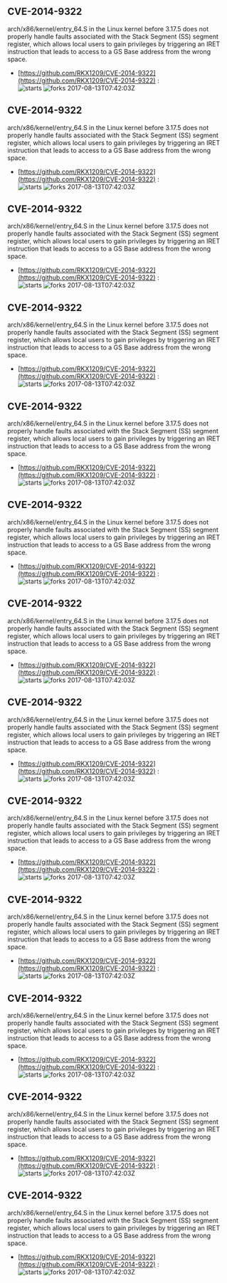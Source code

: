 ## CVE-2014-9322
 arch/x86/kernel/entry_64.S in the Linux kernel before 3.17.5 does not properly handle faults associated with the Stack Segment (SS) segment register, which allows local users to gain privileges by triggering an IRET instruction that leads to access to a GS Base address from the wrong space.

- [https://github.com/RKX1209/CVE-2014-9322](https://github.com/RKX1209/CVE-2014-9322) :  
![starts](https://img.shields.io/github/stars/RKX1209/CVE-2014-9322.svg) 
![forks](https://img.shields.io/github/forks/RKX1209/CVE-2014-9322.svg) 
2017-08-13T07:42:03Z

## CVE-2014-9322
 arch/x86/kernel/entry_64.S in the Linux kernel before 3.17.5 does not properly handle faults associated with the Stack Segment (SS) segment register, which allows local users to gain privileges by triggering an IRET instruction that leads to access to a GS Base address from the wrong space.

- [https://github.com/RKX1209/CVE-2014-9322](https://github.com/RKX1209/CVE-2014-9322) :  
![starts](https://img.shields.io/github/stars/RKX1209/CVE-2014-9322.svg) 
![forks](https://img.shields.io/github/forks/RKX1209/CVE-2014-9322.svg) 
2017-08-13T07:42:03Z

## CVE-2014-9322
 arch/x86/kernel/entry_64.S in the Linux kernel before 3.17.5 does not properly handle faults associated with the Stack Segment (SS) segment register, which allows local users to gain privileges by triggering an IRET instruction that leads to access to a GS Base address from the wrong space.

- [https://github.com/RKX1209/CVE-2014-9322](https://github.com/RKX1209/CVE-2014-9322) :  
![starts](https://img.shields.io/github/stars/RKX1209/CVE-2014-9322.svg) 
![forks](https://img.shields.io/github/forks/RKX1209/CVE-2014-9322.svg) 
2017-08-13T07:42:03Z

## CVE-2014-9322
 arch/x86/kernel/entry_64.S in the Linux kernel before 3.17.5 does not properly handle faults associated with the Stack Segment (SS) segment register, which allows local users to gain privileges by triggering an IRET instruction that leads to access to a GS Base address from the wrong space.

- [https://github.com/RKX1209/CVE-2014-9322](https://github.com/RKX1209/CVE-2014-9322) :  
![starts](https://img.shields.io/github/stars/RKX1209/CVE-2014-9322.svg) 
![forks](https://img.shields.io/github/forks/RKX1209/CVE-2014-9322.svg) 
2017-08-13T07:42:03Z

## CVE-2014-9322
 arch/x86/kernel/entry_64.S in the Linux kernel before 3.17.5 does not properly handle faults associated with the Stack Segment (SS) segment register, which allows local users to gain privileges by triggering an IRET instruction that leads to access to a GS Base address from the wrong space.

- [https://github.com/RKX1209/CVE-2014-9322](https://github.com/RKX1209/CVE-2014-9322) :  
![starts](https://img.shields.io/github/stars/RKX1209/CVE-2014-9322.svg) 
![forks](https://img.shields.io/github/forks/RKX1209/CVE-2014-9322.svg) 
2017-08-13T07:42:03Z

## CVE-2014-9322
 arch/x86/kernel/entry_64.S in the Linux kernel before 3.17.5 does not properly handle faults associated with the Stack Segment (SS) segment register, which allows local users to gain privileges by triggering an IRET instruction that leads to access to a GS Base address from the wrong space.

- [https://github.com/RKX1209/CVE-2014-9322](https://github.com/RKX1209/CVE-2014-9322) :  
![starts](https://img.shields.io/github/stars/RKX1209/CVE-2014-9322.svg) 
![forks](https://img.shields.io/github/forks/RKX1209/CVE-2014-9322.svg) 
2017-08-13T07:42:03Z

## CVE-2014-9322
 arch/x86/kernel/entry_64.S in the Linux kernel before 3.17.5 does not properly handle faults associated with the Stack Segment (SS) segment register, which allows local users to gain privileges by triggering an IRET instruction that leads to access to a GS Base address from the wrong space.

- [https://github.com/RKX1209/CVE-2014-9322](https://github.com/RKX1209/CVE-2014-9322) :  
![starts](https://img.shields.io/github/stars/RKX1209/CVE-2014-9322.svg) 
![forks](https://img.shields.io/github/forks/RKX1209/CVE-2014-9322.svg) 
2017-08-13T07:42:03Z

## CVE-2014-9322
 arch/x86/kernel/entry_64.S in the Linux kernel before 3.17.5 does not properly handle faults associated with the Stack Segment (SS) segment register, which allows local users to gain privileges by triggering an IRET instruction that leads to access to a GS Base address from the wrong space.

- [https://github.com/RKX1209/CVE-2014-9322](https://github.com/RKX1209/CVE-2014-9322) :  
![starts](https://img.shields.io/github/stars/RKX1209/CVE-2014-9322.svg) 
![forks](https://img.shields.io/github/forks/RKX1209/CVE-2014-9322.svg) 
2017-08-13T07:42:03Z

## CVE-2014-9322
 arch/x86/kernel/entry_64.S in the Linux kernel before 3.17.5 does not properly handle faults associated with the Stack Segment (SS) segment register, which allows local users to gain privileges by triggering an IRET instruction that leads to access to a GS Base address from the wrong space.

- [https://github.com/RKX1209/CVE-2014-9322](https://github.com/RKX1209/CVE-2014-9322) :  
![starts](https://img.shields.io/github/stars/RKX1209/CVE-2014-9322.svg) 
![forks](https://img.shields.io/github/forks/RKX1209/CVE-2014-9322.svg) 
2017-08-13T07:42:03Z

## CVE-2014-9322
 arch/x86/kernel/entry_64.S in the Linux kernel before 3.17.5 does not properly handle faults associated with the Stack Segment (SS) segment register, which allows local users to gain privileges by triggering an IRET instruction that leads to access to a GS Base address from the wrong space.

- [https://github.com/RKX1209/CVE-2014-9322](https://github.com/RKX1209/CVE-2014-9322) :  
![starts](https://img.shields.io/github/stars/RKX1209/CVE-2014-9322.svg) 
![forks](https://img.shields.io/github/forks/RKX1209/CVE-2014-9322.svg) 
2017-08-13T07:42:03Z

## CVE-2014-9322
 arch/x86/kernel/entry_64.S in the Linux kernel before 3.17.5 does not properly handle faults associated with the Stack Segment (SS) segment register, which allows local users to gain privileges by triggering an IRET instruction that leads to access to a GS Base address from the wrong space.

- [https://github.com/RKX1209/CVE-2014-9322](https://github.com/RKX1209/CVE-2014-9322) :  
![starts](https://img.shields.io/github/stars/RKX1209/CVE-2014-9322.svg) 
![forks](https://img.shields.io/github/forks/RKX1209/CVE-2014-9322.svg) 
2017-08-13T07:42:03Z

## CVE-2014-9322
 arch/x86/kernel/entry_64.S in the Linux kernel before 3.17.5 does not properly handle faults associated with the Stack Segment (SS) segment register, which allows local users to gain privileges by triggering an IRET instruction that leads to access to a GS Base address from the wrong space.

- [https://github.com/RKX1209/CVE-2014-9322](https://github.com/RKX1209/CVE-2014-9322) :  
![starts](https://img.shields.io/github/stars/RKX1209/CVE-2014-9322.svg) 
![forks](https://img.shields.io/github/forks/RKX1209/CVE-2014-9322.svg) 
2017-08-13T07:42:03Z

## CVE-2014-9322
 arch/x86/kernel/entry_64.S in the Linux kernel before 3.17.5 does not properly handle faults associated with the Stack Segment (SS) segment register, which allows local users to gain privileges by triggering an IRET instruction that leads to access to a GS Base address from the wrong space.

- [https://github.com/RKX1209/CVE-2014-9322](https://github.com/RKX1209/CVE-2014-9322) :  
![starts](https://img.shields.io/github/stars/RKX1209/CVE-2014-9322.svg) 
![forks](https://img.shields.io/github/forks/RKX1209/CVE-2014-9322.svg) 
2017-08-13T07:42:03Z

